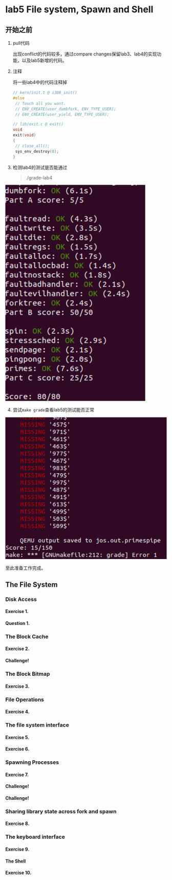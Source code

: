 # lab5 File system, Spawn and Shell

## 开始之前

1. pull代码

   出现conflict的代码较多，通过compare changes保留lab3、lab4的实现功能，以及lab5新增的代码。

2. 注释

   将一些lab4中的代码注释掉

   ```c
   // kern/init.t @ i386_init()
   #else
   	// Touch all you want.
   	// ENV_CREATE(user_dumbfork, ENV_TYPE_USER);
   	// ENV_CREATE(user_yield, ENV_TYPE_USER);
   ```

   ```c
   // lib/exit.c @ exit()
   void
   exit(void)
   {
   	// close_all();
   	sys_env_destroy(0);
   }
   ```

3. 检测lab4的测试是否能通过

   > ./grade-lab4

![](.\lab4-grade.png)

4. 尝试`make grade`查看lab5的测试能否正常

![](.\lab5-grade-0.png)

至此准备工作完成。



## The File System

### Disk Access

#### Exercise 1.

#### Question 1.



### The Block Cache

#### Exercise 2.

#### Challenge!



### The Block Bitmap

#### Exercise 3.



### File Operations

#### Exercise 4.



### The file system interface

#### Exercise 5.



#### Exercise 6.



### Spawning Processes

#### Exercise 7.



#### Challenge!

#### Challenge!



### Sharing library state across fork and spawn

#### Exercise 8.



### The keyboard interface

#### Exercise 9.



#### The Shell

#### Exercise 10.







